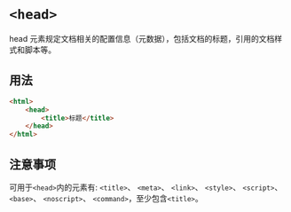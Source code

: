 # `<head>`

head 元素规定文档相关的配置信息（元数据），包括文档的标题，引用的文档样式和脚本等。

## 用法

```html
<html>
    <head>
        <title>标题</title>
    </head>
</html>
```

## 注意事项
可用于`<head>`内的元素有: `<title>`、 `<meta>`、 `<link>`、 `<style>`、 `<script>`、`<base>`、 `<noscript>`、 `<command>`，至少包含`<title>`。
